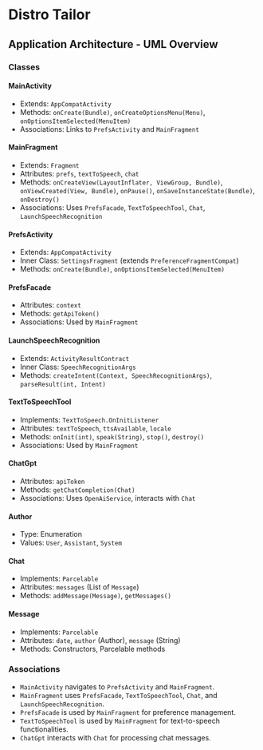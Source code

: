 # Distro Tailor

## Application Architecture - UML Overview

### Classes

#### MainActivity
- Extends: `AppCompatActivity`
- Methods: `onCreate(Bundle)`, `onCreateOptionsMenu(Menu)`, `onOptionsItemSelected(MenuItem)`
- Associations: Links to `PrefsActivity` and `MainFragment`

#### MainFragment
- Extends: `Fragment`
- Attributes: `prefs`, `textToSpeech`, `chat`
- Methods: `onCreateView(LayoutInflater, ViewGroup, Bundle)`, `onViewCreated(View, Bundle)`, `onPause()`, `onSaveInstanceState(Bundle)`, `onDestroy()`
- Associations: Uses `PrefsFacade`, `TextToSpeechTool`, `Chat`, `LaunchSpeechRecognition`

#### PrefsActivity
- Extends: `AppCompatActivity`
- Inner Class: `SettingsFragment` (extends `PreferenceFragmentCompat`)
- Methods: `onCreate(Bundle)`, `onOptionsItemSelected(MenuItem)`

#### PrefsFacade
- Attributes: `context`
- Methods: `getApiToken()`
- Associations: Used by `MainFragment`

#### LaunchSpeechRecognition
- Extends: `ActivityResultContract`
- Inner Class: `SpeechRecognitionArgs`
- Methods: `createIntent(Context, SpeechRecognitionArgs)`, `parseResult(int, Intent)`

#### TextToSpeechTool
- Implements: `TextToSpeech.OnInitListener`
- Attributes: `textToSpeech`, `ttsAvailable`, `locale`
- Methods: `onInit(int)`, `speak(String)`, `stop()`, `destroy()`
- Associations: Used by `MainFragment`

#### ChatGpt
- Attributes: `apiToken`
- Methods: `getChatCompletion(Chat)`
- Associations: Uses `OpenAiService`, interacts with `Chat`

#### Author
- Type: Enumeration
- Values: `User`, `Assistant`, `System`

#### Chat
- Implements: `Parcelable`
- Attributes: `messages` (List of `Message`)
- Methods: `addMessage(Message)`, `getMessages()`

#### Message
- Implements: `Parcelable`
- Attributes: `date`, `author` (Author), `message` (String)
- Methods: Constructors, Parcelable methods

### Associations
- `MainActivity` navigates to `PrefsActivity` and `MainFragment`.
- `MainFragment` uses `PrefsFacade`, `TextToSpeechTool`, `Chat`, and `LaunchSpeechRecognition`.
- `PrefsFacade` is used by `MainFragment` for preference management.
- `TextToSpeechTool` is used by `MainFragment` for text-to-speech functionalities.
- `ChatGpt` interacts with `Chat` for processing chat messages.
